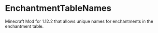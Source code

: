 # EnchantmentTableNames
Minecraft Mod for 1.12.2 that allows unique names for enchantments in the enchantment table.
